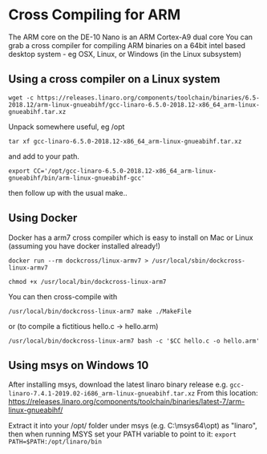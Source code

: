 # Cross Compiling for ARM

The ARM core on the DE-10 Nano is an ARM Cortex-A9 dual core
You can grab a cross compiler for compiling ARM binaries on a 64bit intel based desktop system - eg OSX, Linux, or Windows (in the Linux subsystem)


## Using a cross compiler on a Linux system
`wget -c https://releases.linaro.org/components/toolchain/binaries/6.5-2018.12/arm-linux-gnueabihf/gcc-linaro-6.5.0-2018.12-x86_64_arm-linux-gnueabihf.tar.xz`

Unpack somewhere useful, eg /opt

`tar xf gcc-linaro-6.5.0-2018.12-x86_64_arm-linux-gnueabihf.tar.xz`

and add to your path.

`export CC='/opt/gcc-linaro-6.5.0-2018.12-x86_64_arm-linux-gnueabihf/bin/arm-linux-gnueabihf-gcc'`

then follow up with the usual make..

## Using Docker
Docker has a arm7 cross compiler which is easy to install on Mac or Linux (assuming you have docker installed already!)

`docker run --rm dockcross/linux-armv7 > /usr/local/sbin/dockcross-linux-armv7`

`chmod +x /usr/local/bin/dockcross-linux-arm7`

You can then cross-compile with 

`/usr/local/bin/dockcross-linux-arm7 make ./MakeFile`

or (to compile a fictitious hello.c -> hello.arm)

`/usr/local/bin/dockcross-linux-arm7 bash -c '$CC hello.c -o hello.arm'`
 

## Using msys on Windows 10
After installing msys, download the latest linaro binary release e.g.
`gcc-linaro-7.4.1-2019.02-i686_arm-linux-gnueabihf.tar.xz`
From this location:
https://releases.linaro.org/components/toolchain/binaries/latest-7/arm-linux-gnueabihf/

Extract it into your /opt/ folder under msys (e.g. C:\msys64\opt\) as "linaro",
then when running MSYS set your PATH variable to point to it:
`export PATH=$PATH:/opt/linaro/bin`

